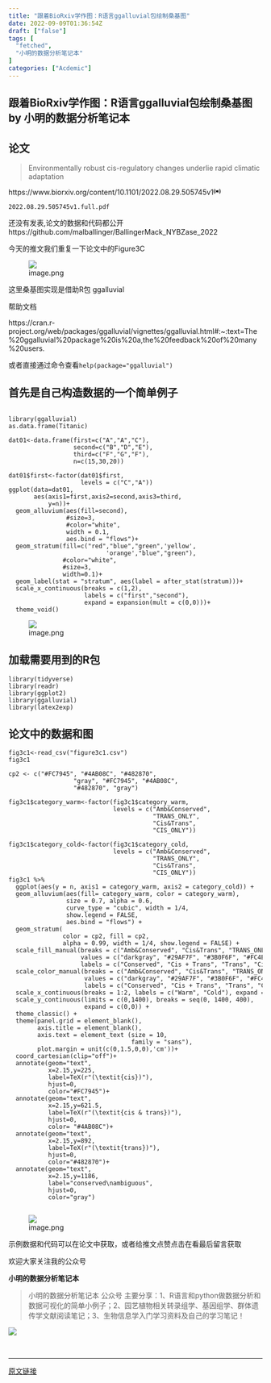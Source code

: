 ```yaml
---
title: "跟着BioRxiv学作图：R语言ggalluvial包绘制桑基图"
date: 2022-09-09T01:36:54Z
draft: ["false"]
tags: [
  "fetched",
  "小明的数据分析笔记本"
]
categories: ["Acdemic"]
---
```

跟着BioRxiv学作图：R语言ggalluvial包绘制桑基图 by 小明的数据分析笔记本
------
<div><section data-tool="mdnice编辑器" data-website="https://www.mdnice.com" data-mpa-powered-by="yiban.io"><h2 data-tool="mdnice编辑器"><span></span><span>论文</span><span> </span></h2><blockquote data-tool="mdnice编辑器"><p>Environmentally robust cis-regulatory changes underlie rapid climatic adaptation</p></blockquote><p data-tool="mdnice编辑器">https://www.biorxiv.org/content/10.1101/2022.08.29.505745v1<span title="DOI: 10.1101/2022.08.29.505745v1" es-id-type="DOI" es-id="10.1101/2022.08.29.505745v1" es-collect-button-id="0"><svg version="1.1" xmlns="http://www.w3.org/2000/svg" xmlns:xlink="http://www.w3.org/1999/xlink" x="0px" y="0px" viewbox="0 0 1000 1000" enable-background="new 0 0 1000 1000" height="1em"><g><path d="M852.3,135.6l-47.7,48.3c157.6,178.7,157.4,451,0.1,631l48.8,49.5C1035.9,672.1,1035.5,327.2,852.3,135.6z M740.9,248.6l-49.3,49.9c96.1,115.5,96.1,285.8,0.5,402.1l48.8,49.6C863.4,606.1,863.6,391.5,740.9,248.6z M195.4,183.9l-47.7-48.3c-183.2,191.6-183.6,536.5-1.2,728.8l48.8-49.5C37.9,635,37.8,362.6,195.4,183.9z M259.1,248.6C136.4,391.5,136.6,606.1,259,750.3l48.8-49.6c-95.6-116.4-95.6-286.6,0.4-402.1L259.1,248.6z M499.8,340.4c-87.3,0-158.1,71.8-158.1,160.4c0,88.5,70.8,160.4,158.1,160.4c87.3,0,158.1-71.8,158.1-160.4C657.8,412.2,587,340.4,499.8,340.4z"></path></g></svg></span></p><p data-tool="mdnice编辑器"><code>2022.08.29.505745v1.full.pdf</code></p><p data-tool="mdnice编辑器">还没有发表,论文的数据和代码都公开https://github.com/malballinger/BallingerMack_NYBZase_2022</p><p data-tool="mdnice编辑器">今天的推文我们重复一下论文中的Figure3C</p><figure data-tool="mdnice编辑器"><img data-ratio="0.5145161290322581" data-src="https://mmbiz.qpic.cn/mmbiz_png/t1wZDoUyFk63h61zTaUKyQTiaJRx9dibCxn5XYCIicCpqajm3iacmKCsjtZWibUTozicTKWIvwX1DjfhicZuWg4YNSQiaQ/640?wx_fmt=png" data-type="png" data-w="1240" src="https://mmbiz.qpic.cn/mmbiz_png/t1wZDoUyFk63h61zTaUKyQTiaJRx9dibCxn5XYCIicCpqajm3iacmKCsjtZWibUTozicTKWIvwX1DjfhicZuWg4YNSQiaQ/640?wx_fmt=png"><figcaption>image.png</figcaption></figure><p data-tool="mdnice编辑器">这里桑基图实现是借助R包 ggalluvial</p><p data-tool="mdnice编辑器">帮助文档</p><p data-tool="mdnice编辑器">https://cran.r-project.org/web/packages/ggalluvial/vignettes/ggalluvial.html#:~:text=The%20ggalluvial%20package%20is%20a,the%20feedback%20of%20many%20users.</p><p data-tool="mdnice编辑器">或者直接通过命令查看<code>help(package="ggalluvial")</code></p><h2 data-tool="mdnice编辑器"><span></span><span>首先是自己构造数据的一个简单例子</span><span> </span></h2><pre data-tool="mdnice编辑器"><span></span><code><br>library(ggalluvial)<br>as.data.frame(Titanic)<br><br>dat01&lt;-data.frame(first=c(<span>"A"</span>,<span>"A"</span>,<span>"C"</span>),<br>                  second=c(<span>"B"</span>,<span>"D"</span>,<span>"E"</span>),<br>                  third=c(<span>"F"</span>,<span>"G"</span>,<span>"F"</span>),<br>                  n=c(15,30,20))<br><br>dat01<span>$first</span>&lt;-factor(dat01<span>$first</span>,<br>                    levels = c(<span>"C"</span>,<span>"A"</span>))<br>ggplot(data=dat01,<br>       aes(axis1=first,axis2=second,axis3=third,<br>           y=n))+<br>  geom_alluvium(aes(fill=second),<br>                <span>#size=3,</span><br>                <span>#color="white",</span><br>                width = 0.1,<br>                aes.bind = <span>"flows"</span>)+<br>  geom_stratum(fill=c(<span>"red"</span>,<span>"blue"</span>,<span>"green"</span>,<span>'yellow'</span>,<br>                           <span>'orange'</span>,<span>"blue"</span>,<span>"green"</span>),<br>               <span>#color="white",</span><br>               <span>#size=3,</span><br>               width=0.1)+<br>  geom_label(<span>stat</span> = <span>"stratum"</span>, aes(label = after_stat(stratum)))+<br>  scale_x_continuous(breaks = c(1,2),<br>                     labels = c(<span>"first"</span>,<span>"second"</span>),<br>                     expand = expansion(mult = c(0,0)))+<br>  theme_void()<br></code></pre><figure data-tool="mdnice编辑器"><img data-ratio="0.7441860465116279" data-src="https://mmbiz.qpic.cn/mmbiz_png/t1wZDoUyFk63h61zTaUKyQTiaJRx9dibCxEyE5ZM3w0nLB64IibicGaWxbth8ibKZR6ONWTfxS00XaBBGK6Uqc0Neyw/640?wx_fmt=png" data-type="png" data-w="989" src="https://mmbiz.qpic.cn/mmbiz_png/t1wZDoUyFk63h61zTaUKyQTiaJRx9dibCxEyE5ZM3w0nLB64IibicGaWxbth8ibKZR6ONWTfxS00XaBBGK6Uqc0Neyw/640?wx_fmt=png"><figcaption>image.png</figcaption></figure><h2 data-tool="mdnice编辑器"><span></span><span>加载需要用到的R包</span><span> </span></h2><pre data-tool="mdnice编辑器"><span></span><code>library(tidyverse)<br>library(readr)<br>library(ggplot2)<br>library(ggalluvial)<br>library(latex2exp)<br></code></pre><h2 data-tool="mdnice编辑器"><span></span><span>论文中的数据和图</span><span> </span></h2><pre data-tool="mdnice编辑器"><span></span><code>fig3c1&lt;-read_csv(<span>"figure3c1.csv"</span>)<br>fig3c1<br><br>cp2 &lt;- c(<span>"#FC7945"</span>, <span>"#4AB08C"</span>, <span>"#482870"</span>,<br>                  <span>"gray"</span>, <span>"#FC7945"</span>, <span>"#4AB08C"</span>,<br>                  <span>"#482870"</span>, <span>"gray"</span>)<br><br>fig3c1<span>$category_warm</span>&lt;-factor(fig3c1<span>$category_warm</span>,<br>                             levels = c(<span>"Amb&amp;Conserved"</span>,<br>                                        <span>"TRANS_ONLY"</span>,<br>                                        <span>"Cis&amp;Trans"</span>,<br>                                        <span>"CIS_ONLY"</span>))<br><br>fig3c1<span>$category_cold</span>&lt;-factor(fig3c1<span>$category_cold</span>,<br>                             levels = c(<span>"Amb&amp;Conserved"</span>,<br>                                        <span>"TRANS_ONLY"</span>,<br>                                        <span>"Cis&amp;Trans"</span>,<br>                                        <span>"CIS_ONLY"</span>))<br>fig3c1 %&gt;%<br>  ggplot(aes(y = n, axis1 = category_warm, axis2 = category_cold)) +<br>  geom_alluvium(aes(fill= category_warm, color = category_warm), <br>                size = 0.7, alpha = 0.6, <br>                curve_type = <span>"cubic"</span>, width = 1/4, <br>                show.legend = FALSE,<br>                aes.bind = <span>"flows"</span>) +<br>  geom_stratum( <br>               color = cp2, fill = cp2, <br>               alpha = 0.99, width = 1/4, show.legend = FALSE) +<br>  scale_fill_manual(breaks = c(<span>"Amb&amp;Conserved"</span>, <span>"Cis&amp;Trans"</span>, <span>"TRANS_ONLY"</span>, <span>"CIS_ONLY"</span>),<br>                    values = c(<span>"darkgray"</span>, <span>"#29AF7F"</span>, <span>"#3B0F6F"</span>, <span>"#FC4E07"</span>),<br>                    labels = c(<span>"Conserved"</span>, <span>"Cis + Trans"</span>, <span>"Trans"</span>, <span>"Cis"</span>)) +<br>  scale_color_manual(breaks = c(<span>"Amb&amp;Conserved"</span>, <span>"Cis&amp;Trans"</span>, <span>"TRANS_ONLY"</span>, <span>"CIS_ONLY"</span>),<br>                     values = c(<span>"darkgray"</span>, <span>"#29AF7F"</span>, <span>"#3B0F6F"</span>, <span>"#FC4E07"</span>),<br>                     labels = c(<span>"Conserved"</span>, <span>"Cis + Trans"</span>, <span>"Trans"</span>, <span>"Cis"</span>)) +<br>  scale_x_continuous(breaks = 1:2, labels = c(<span>"Warm"</span>, <span>"Cold"</span>), expand = c(0.025,0.025)) +<br>  scale_y_continuous(limits = c(0,1400), breaks = seq(0, 1400, 400),<br>                     expand = c(0,0)) +<br>  theme_classic() +<br>  theme(panel.grid = element_blank(),<br>        axis.title = element_blank(),<br>        axis.text = element_text (size = 10, <br>                                  family = <span>"sans"</span>),<br>        plot.margin = unit(c(0,1.5,0,0),<span>'cm'</span>))+<br>  coord_cartesian(clip=<span>"off"</span>)+<br>  annotate(geom=<span>"text"</span>,<br>           x=2.15,y=225,<br>           label=TeX(r<span>"(\textit{cis})"</span>),<br>           hjust=0,<br>           color=<span>"#FC7945"</span>)+<br>  annotate(geom=<span>"text"</span>,<br>           x=2.15,y=621.5,<br>           label=TeX(r<span>"(\textit{cis &amp; trans})"</span>),<br>           hjust=0,<br>           color= <span>"#4AB08C"</span>)+<br>  annotate(geom=<span>"text"</span>,<br>           x=2.15,y=892,<br>           label=TeX(r<span>"(\textit{trans})"</span>),<br>           hjust=0,<br>           color=<span>"#482870"</span>)+<br>  annotate(geom=<span>"text"</span>,<br>           x=2.15,y=1186,<br>           label=<span>"conserved\nambiguous"</span>,<br>           hjust=0,<br>           color=<span>"gray"</span>)<br><br></code></pre><figure data-tool="mdnice编辑器"><img data-ratio="0.8812351543942993" data-src="https://mmbiz.qpic.cn/mmbiz_png/t1wZDoUyFk63h61zTaUKyQTiaJRx9dibCxXle8vVh8mNjiaLibKUV18B4YHiajVHTZQqAYkbRCQGAopicHj0eqHkxOoQ/640?wx_fmt=png" data-type="png" data-w="842" src="https://mmbiz.qpic.cn/mmbiz_png/t1wZDoUyFk63h61zTaUKyQTiaJRx9dibCxXle8vVh8mNjiaLibKUV18B4YHiajVHTZQqAYkbRCQGAopicHj0eqHkxOoQ/640?wx_fmt=png"><figcaption>image.png</figcaption></figure><p data-tool="mdnice编辑器"><span>示例数据和代码可以在论文中获取，或者给推文点赞点击在看最后留言获取</span></p><p data-tool="mdnice编辑器">欢迎大家关注我的公众号</p><p data-tool="mdnice编辑器"><strong>小明的数据分析笔记本</strong></p><section><mp-common-profile data-pluginname="mpprofile" data-id="MzI3NzQ3MTcxMg==" data-headimg="http://mmbiz.qpic.cn/mmbiz_png/t1wZDoUyFk5t1sOnM0iabvBhnfIj5YpyqrMib0E1MGCd9ibcYxaOPZd0GWhQBDvK2BPEwsicQxd6y5MHLfphnwHnow/0?wx_fmt=png" data-nickname="小明的数据分析笔记本" data-alias="" data-signature="数据分析和数据可视化有意思的简单小例子~石榴研究生的笔记本" data-from="0" data-is_biz_ban="0"></mp-common-profile></section><p data-tool="mdnice编辑器"><strong></strong></p><blockquote data-tool="mdnice编辑器"><p>小明的数据分析笔记本 公众号 主要分享：1、R语言和python做数据分析和数据可视化的简单小例子；2、园艺植物相关转录组学、基因组学、群体遗传学文献阅读笔记；3、生物信息学入门学习资料及自己的学习笔记！</p></blockquote></section><p><img data-galleryid="" data-ratio="0.4269269269269269" data-s="300,640" data-src="https://mmbiz.qpic.cn/mmbiz_png/t1wZDoUyFk63h61zTaUKyQTiaJRx9dibCxHHF8CD098oiay4ToVS66lBPg9icQaMupODZrGbSgRKrFvLeW5nibP7NtQ/640?wx_fmt=png" data-type="png" data-w="1998" src="https://mmbiz.qpic.cn/mmbiz_png/t1wZDoUyFk63h61zTaUKyQTiaJRx9dibCxHHF8CD098oiay4ToVS66lBPg9icQaMupODZrGbSgRKrFvLeW5nibP7NtQ/640?wx_fmt=png"></p><p><br></p></div>  
<hr>
<a href="https://mp.weixin.qq.com/s/fod1SV8IBqHxUQW0Q82a0w",target="_blank" rel="noopener noreferrer">原文链接</a>
